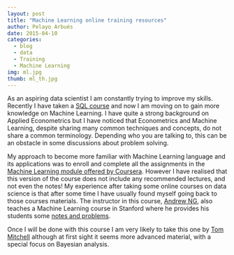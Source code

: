 ```yaml
---
layout: post
title: "Machine Learning online training resources"
author: Pelayo Arbués
date: 2015-04-10
categories: 
  - blog
  - data
  - Training 
  - Machine Learning  
img: ml.jpg
thumb: ml_th.jpg
---
```



As an aspiring data scientist I am constantly trying to improve my skills. Recently I have taken a [SQL course](https://lagunita.stanford.edu/courses/DB/SQL/SelfPaced/about) and now I am moving on to gain more knowledge on Machine Learning. I have quite a strong background on Applied Econometrics but I have noticed that Econometrics and Machine Learning, despite sharing many common techniques and concepts, do not share a common terminology. <!--more-->Depending who you are talking to, this can be an obstacle in some discussions about problem solving. 

My approach to become more familiar with Machine Learning language and its applications was to enroll and complete all the assignments in the [Machine Learning module offered by Coursera](https://www.coursera.org/learn/machine-learning/outline?module=vBJVZ). However I have realised that this version of the course does not include any recommended lectures, and not even the notes! My experience after taking some online courses on data science is that after some time I have usually found myself going back to those courses materials. The instructor in this course, [Andrew NG](http://cs.stanford.edu/people/ang/), also teaches a Machine Learning course in Stanford where he provides his students some [notes and problems](http://cs229.stanford.edu/materials.html).

Once I will be done with this course I am very likely to take this one by [Tom Mitchell](https://www.cs.cmu.edu/~tom/10701_sp11/lectures.shtml) although at first sight it seems more advanced material, with a special focus on Bayesian analysis. 